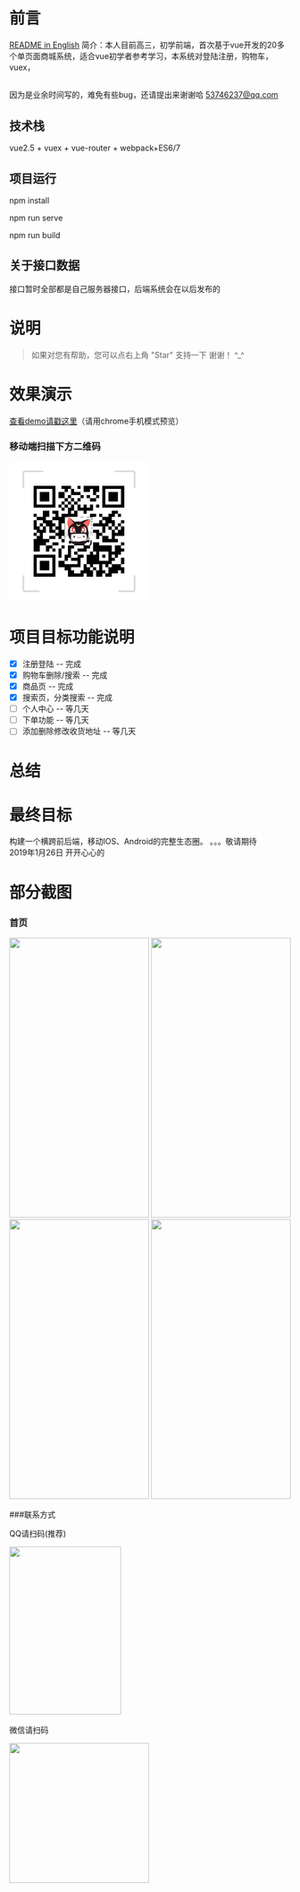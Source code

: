 # 前言
[README in English](README-en.md)
简介：本人目前高三，初学前端，首次基于vue开发的20多个单页面商城系统，适合vue初学者参考学习，本系统对登陆注册，购物车，vuex，
## 
因为是业余时间写的，难免有些bug，还请提出来谢谢哈    53746237@qq.com
## 技术栈
vue2.5 + vuex + vue-router + webpack+ES6/7 
## 项目运行
npm install 


npm run serve

npm run build

## 关于接口数据

接口暂时全部都是自己服务器接口，后端系统会在以后发布的

# 说明
>  如果对您有帮助，您可以点右上角 "Star" 支持一下 谢谢！ ^_^
# 效果演示
[查看demo请戳这里]("http://cangdu.org/elm/")（请用chrome手机模式预览）
### 移动端扫描下方二维码
<img src="https://github.com/bailicangdu/vue2-elm/blob/master/screenshots/ewm.png" width="250" height="250"/>


# 项目目标功能说明
- [x] 注册登陆 -- 完成
- [x] 购物车删除/搜索 -- 完成
- [x] 商品页 -- 完成
- [x] 搜索页，分类搜索 -- 完成
- [ ] 个人中心 -- 等几天
- [ ] 下单功能 -- 等几天
- [ ] 添加删除修改收货地址 -- 等几天
# 总结
# 最终目标
构建一个横跨前后端，移动IOS、Android的完整生态圈。
。。。敬请期待  
2019年1月26日 开开心心的
# 部分截图
### 首页  
<img src="http://plxafm4ry.bkt.clouddn.com/%E9%A6%96%E9%A1%B5" width="250" height="500"/>
<img src="http://plxafm4ry.bkt.clouddn.com/%E8%B4%AD%E7%89%A9%E8%BD%A6" width="250" height="500"/> 
<img src="http://plxafm4ry.bkt.clouddn.com/%E6%88%91%E7%9A%84" width="250" height="500"/> 
<img src="http://plxafm4ry.bkt.clouddn.com/%E9%A6%96%E9%A1%B5" width="250" height="500"/> 


###联系方式
<p>QQ请扫码(推荐)</p>
<img src="http://plxafm4ry.bkt.clouddn.com/qrcode_1548479224302.jpg" width="200" height="300">
<p>微信请扫码</p>
<img src="http://plxafm4ry.bkt.clouddn.com/mmqrcode1548479364570.png" width="250" height="250">

